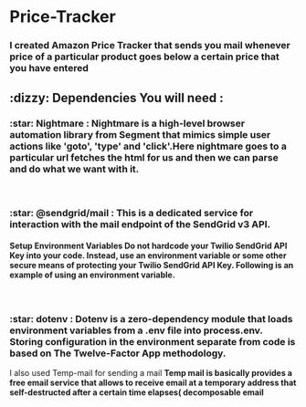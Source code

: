 # Price-Tracker
<h3>I created Amazon Price Tracker that sends you mail whenever price of a particular product goes below a certain price that you have entered</h3>
<h2 text-color="red"> :dizzy: Dependencies You will need :</h2>
<h3> :star: Nightmare : Nightmare is a high-level browser automation library from Segment that mimics simple user actions like 'goto', 'type' and 'click'.Here nightmare goes to a particular url fetches the html for us and then we can parse and do what we want with it.</h3>
<br/>
<h3>  :star: @sendgrid/mail : This is a dedicated service for interaction with the mail endpoint of the SendGrid v3 API.
<h4 text-color:"red"> Setup Environment Variables
Do not hardcode your Twilio SendGrid API Key into your code. Instead, use an environment variable or some other secure means of protecting your Twilio SendGrid API Key. Following is an example of using an environment variable.</h4>
<br/>
<h3>  :star: dotenv : Dotenv is a zero-dependency module that loads environment variables from a .env file into process.env. Storing configuration in the environment separate from code is based on The Twelve-Factor App methodology.</h3>
I also used Temp-mail for sending a mail 
  <b>Temp mail is basically provides a free email service that allows to receive email at a temporary address that self-destructed after a certain time elapses( decomposable email</b>
